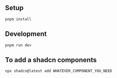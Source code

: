 ## Setup

```
pnpm install
```

## Development

```
pnpm run dev
```

## To add a shadcn components

```
npx shadcn@latest add WHATEVER_COMPONENT_YOU_NEED
```
